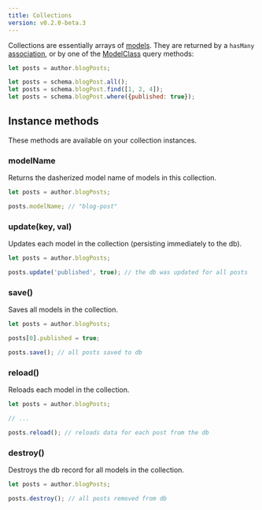 ```yaml
---
title: Collections
version: v0.2.0-beta.3
---
```


Collections are essentially arrays of [models](../Models). They are returned by a `hasMany` [association](../models/#associations), or by one of the [ModelClass](../models/#class-methods) query methods:

```js
let posts = author.blogPosts;

let posts = schema.blogPost.all();
let posts = schema.blogPost.find([1, 2, 4]);
let posts = schema.blogPost.where({published: true});
```

## Instance methods

These methods are available on your collection instances.

### modelName

Returns the dasherized model name of models in this collection.

```js
let posts = author.blogPosts;

posts.modelName; // "blog-post"
```

### update(key, val)

Updates each model in the collection (persisting immediately to the db).

```js
let posts = author.blogPosts;

posts.update('published', true); // the db was updated for all posts
```

### save()

Saves all models in the collection.

```js
let posts = author.blogPosts;

posts[0].published = true;

posts.save(); // all posts saved to db
```

### reload()

Reloads each model in the collection.

```js
let posts = author.blogPosts;

// ...

posts.reload(); // reloads data for each post from the db
```

### destroy()

Destroys the db record for all models in the collection.

```js
let posts = author.blogPosts;

posts.destroy(); // all posts removed from db
```
